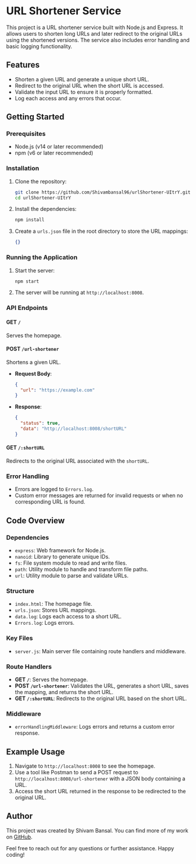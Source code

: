 # URL Shortener Service

This project is a URL shortener service built with Node.js and Express. It allows users to shorten long URLs and later redirect to the original URLs using the shortened versions. The service also includes error handling and basic logging functionality.

## Features

- Shorten a given URL and generate a unique short URL.
- Redirect to the original URL when the short URL is accessed.
- Validate the input URL to ensure it is properly formatted.
- Log each access and any errors that occur.

## Getting Started

### Prerequisites

- Node.js (v14 or later recommended)
- npm (v6 or later recommended)

### Installation

1. Clone the repository:
   ```bash
   git clone https://github.com/Shivambansal96/urlShortener-UItrY.git
   cd urlShortener-UItrY
   ```

2. Install the dependencies:
   ```bash
   npm install
   ```

3. Create a `urls.json` file in the root directory to store the URL mappings:
   ```json
   {}
   ```

### Running the Application

1. Start the server:
   ```bash
   npm start
   ```

2. The server will be running at `http://localhost:8008`.

### API Endpoints

#### GET `/`

Serves the homepage.

#### POST `/url-shortener`

Shortens a given URL.

- **Request Body**:
  ```json
  {
    "url": "https://example.com"
  }
  ```

- **Response**:
  ```json
  {
    "status": true,
    "data": "http://localhost:8008/shortURL"
  }
  ```

#### GET `/:shortURL`

Redirects to the original URL associated with the `shortURL`.

### Error Handling

- Errors are logged to `Errors.log`.
- Custom error messages are returned for invalid requests or when no corresponding URL is found.

## Code Overview

### Dependencies

- `express`: Web framework for Node.js.
- `nanoid`: Library to generate unique IDs.
- `fs`: File system module to read and write files.
- `path`: Utility module to handle and transform file paths.
- `url`: Utility module to parse and validate URLs.

### Structure

- `index.html`: The homepage file.
- `urls.json`: Stores URL mappings.
- `data.log`: Logs each access to a short URL.
- `Errors.log`: Logs errors.

### Key Files

- `server.js`: Main server file containing route handlers and middleware.

### Route Handlers

- **GET `/`**: Serves the homepage.
- **POST `/url-shortener`**: Validates the URL, generates a short URL, saves the mapping, and returns the short URL.
- **GET `/:shortURL`**: Redirects to the original URL based on the short URL.

### Middleware

- `errorHandlingMiddleware`: Logs errors and returns a custom error response.

## Example Usage

1. Navigate to `http://localhost:8008` to see the homepage.
2. Use a tool like Postman to send a POST request to `http://localhost:8008/url-shortener` with a JSON body containing a URL.
3. Access the short URL returned in the response to be redirected to the original URL.

## Author

This project was created by Shivam Bansal. You can find more of my work on [GitHub](https://github.com/Shivambansal96).

Feel free to reach out for any questions or further assistance. Happy coding!